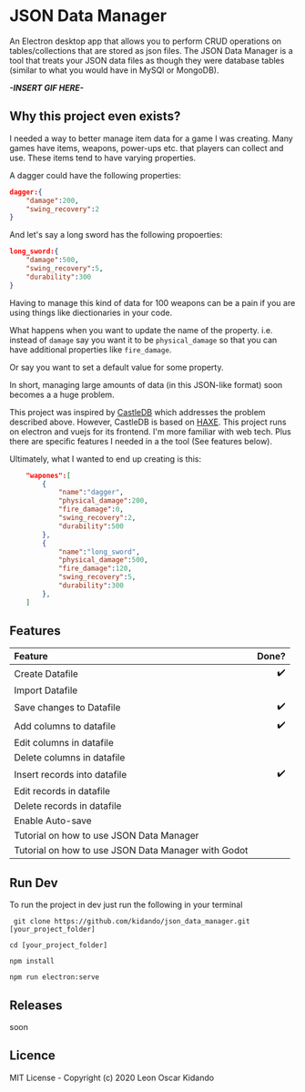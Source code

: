 # JSON Data Manager
An Electron desktop app that allows you to perform CRUD operations on tables/collections that are stored as json files. The JSON Data Manager is a tool that treats your JSON data files as though they were database tables (similar to what you would have in MySQl or MongoDB). 

***-INSERT GIF HERE-***

## Why this project even exists?
I needed a way to better manage item data for a game I was creating. Many games have items, weapons, power-ups etc. that players can collect and use. These items tend to have varying properties.

A dagger could have the following properties:

```json
dagger:{
    "damage":200,
    "swing_recovery":2
}
```
And let's say a long sword has the following propoerties:

```json
long_sword:{
    "damage":500,
    "swing_recovery":5,
    "durability":300
}
```
Having to manage this kind of data for 100 weapons can be a pain if you are using  things like diectionaries in your code. 

What happens when you want to update the name of the property. i.e. instead of `damage` say you want it to be `physical_damage` so that you can have additional properties like `fire_damage`.

Or say you want to set a default value for some property. 

In short, managing large amounts of data (in this JSON-like format) soon becomes a a huge problem.

This project was inspired by [CastleDB](http://castledb.org/) which addresses the problem described above. However, CastleDB is based on [HAXE](https://haxe.org/). This project runs on electron and vuejs for its frontend. I'm more familiar with web tech. Plus there are specific features I needed in a the tool (See features below).

Ultimately, what I wanted to end up creating is this:

```json
    "wapones":[
        {
            "name":"dagger",
            "physical_damage":200,
            "fire_damage":0,
            "swing_recovery":2,
            "durability":500
        },
        {
            "name":"long_sword",
            "physical_damage":500,
            "fire_damage":120,
            "swing_recovery":5,
            "durability":300
        },
    ]
```

## Features
| Feature | Done? |
| :------ | ----: |
| Create Datafile | ✔️ |
| Import Datafile | |
| Save changes to Datafile | ✔️ |
| Add columns to datafile | ✔️ |
| Edit columns in datafile |  |
| Delete columns in datafile |  |
| Insert records into datafile | ✔️ |
| Edit records in datafile |  |
| Delete records in datafile |  |
| Enable Auto-save |  |
| Tutorial on how to use JSON Data Manager |  |
| Tutorial on how to use JSON Data Manager with Godot |  |

## Run Dev
To run the project in dev just run the following in your terminal

``` git clone https://github.com/kidando/json_data_manager.git [your_project_folder]```

``` cd [your_project_folder] ```

``` npm install ```

``` npm run electron:serve ```

## Releases
soon

## Licence
MIT License - Copyright (c) 2020 Leon Oscar Kidando